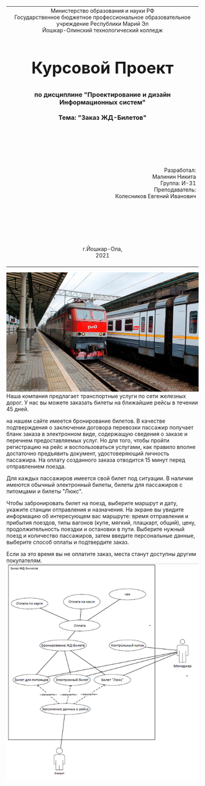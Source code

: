<table style="width: 100%;">
  <tr>
    <td style="text-align: center; border: none;">
    Министерство образования и науки РФ<br>
Государственное бюджетное профессиональное образовательное учреждение Республики Марий Эл<br>
Йошкар-Олинский технологический колледж
</td>
  </tr>
  <tr>
    <td style="text-align: center; border: none; height: 15em;">
    <h2 style="font-size:3em;">Курсовой Проект</h2>
      <h3>по дисциплине "Проектирование и дизайн Информационных систем"<br><br> Тема:<b> "Заказ ЖД-Билетов"<b> </h3></td>
  </tr>
  <tr>
    <br><br><td style="text-align: right; border: none; height: 20em;">
      Разработал:<br/>
      Малинин Никита<br>
      Группа: И-31<br>
      Преподаватель:<br>
      Колесников Евгений Иванович
    </td>
  </tr>
  <tr>
    <td style="text-align: center; border: none; height: 5em;">
    г.Йошкар-Ола,<br> 2021</td>
  </tr>
</table>
<div style="page-break-after: always;"></div>

![](./1.jpeg)
Наша компания предлагает транспортные услуги по сети железных дорог. У нас вы можете заказать билеты на ближайшие рейсы в течении 45 дней.

 на нашем сайте имеется бронирование билетов.
В качестве подтверждения о заключении договора перевозки пассажир получает бланк заказа в электронном виде, содержащую сведения о заказе и перечнем предоставляемых услуг.
 Но для того, чтобы пройти регистрацию на рейс и воспользоваться услугами, 
как правило вполне достаточно предъявить документ, удостоверяющий личность пассажира. 
На оплату созданного заказа отводится 15 минут перед отправлением поезда.

Для каждых пассажиров имеется свой билет под ситуации. В наличии имеются обычный электронный билеты, билеты для пассажиров с питомцами и билеты "Люкс".


Чтобы забронировать билет на поезд, выберите маршрут и дату, укажите станции отправления и назначения. 
На экране вы увидите информацию об интересующем вас маршруте: время отправления и прибытия поездов, типы вагонов (купе, мягкий, плацкарт, общий), 
цену, продолжительность поездки и остановки в пути. Выберите нужный поезд и количество пассажиров, затем введите персональные данные,
 выберите способ оплаты и подтвердите заказ.

 Если за это время вы не оплатите заказ, места станут доступны другим покупателям. 
![](./2.png)

